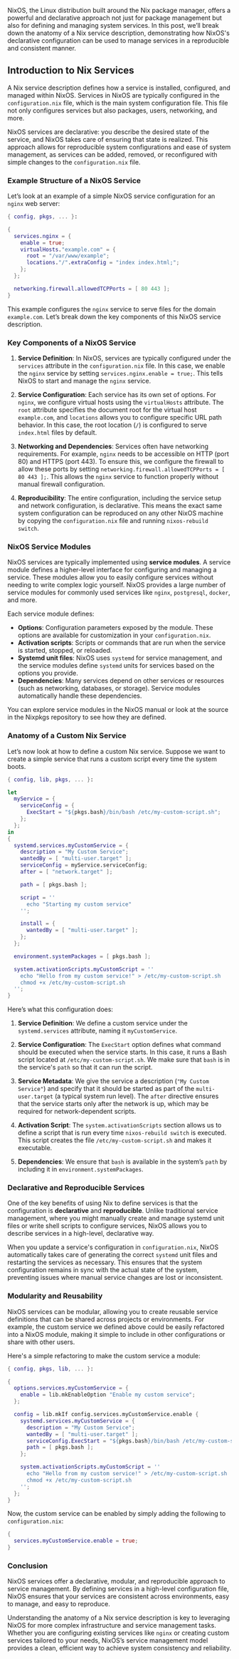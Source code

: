NixOS, the Linux distribution built around the Nix package manager, offers a powerful and declarative approach not just for package management but also for defining and managing system services. In this post, we’ll break down the anatomy of a Nix service description, demonstrating how NixOS's declarative configuration can be used to manage services in a reproducible and consistent manner.

## Introduction to Nix Services

A Nix service description defines how a service is installed, configured, and managed within NixOS. Services in NixOS are typically configured in the `configuration.nix` file, which is the main system configuration file. This file not only configures services but also packages, users, networking, and more.

NixOS services are declarative: you describe the desired state of the service, and NixOS takes care of ensuring that state is realized. This approach allows for reproducible system configurations and ease of system management, as services can be added, removed, or reconfigured with simple changes to the `configuration.nix` file.

### Example Structure of a NixOS Service

Let’s look at an example of a simple NixOS service configuration for an `nginx` web server:

```nix
{ config, pkgs, ... }:

{
  services.nginx = {
    enable = true;
    virtualHosts."example.com" = {
      root = "/var/www/example";
      locations."/".extraConfig = "index index.html;";
    };
  };

  networking.firewall.allowedTCPPorts = [ 80 443 ];
}
```

This example configures the `nginx` service to serve files for the domain `example.com`. Let’s break down the key components of this NixOS service description.

### Key Components of a NixOS Service

1. **Service Definition**: 
   In NixOS, services are typically configured under the `services` attribute in the `configuration.nix` file. In this case, we enable the `nginx` service by setting `services.nginx.enable = true;`. This tells NixOS to start and manage the `nginx` service.

2. **Service Configuration**:
   Each service has its own set of options. For `nginx`, we configure virtual hosts using the `virtualHosts` attribute. The `root` attribute specifies the document root for the virtual host `example.com`, and `locations` allows you to configure specific URL path behavior. In this case, the root location (`/`) is configured to serve `index.html` files by default.

3. **Networking and Dependencies**:
   Services often have networking requirements. For example, `nginx` needs to be accessible on HTTP (port 80) and HTTPS (port 443). To ensure this, we configure the firewall to allow these ports by setting `networking.firewall.allowedTCPPorts = [ 80 443 ];`. This allows the `nginx` service to function properly without manual firewall configuration.

4. **Reproducibility**:
   The entire configuration, including the service setup and network configuration, is declarative. This means the exact same system configuration can be reproduced on any other NixOS machine by copying the `configuration.nix` file and running `nixos-rebuild switch`.

### NixOS Service Modules

NixOS services are typically implemented using **service modules**. A service module defines a higher-level interface for configuring and managing a service. These modules allow you to easily configure services without needing to write complex logic yourself. NixOS provides a large number of service modules for commonly used services like `nginx`, `postgresql`, `docker`, and more.

Each service module defines:

- **Options**: Configuration parameters exposed by the module. These options are available for customization in your `configuration.nix`.
- **Activation scripts**: Scripts or commands that are run when the service is started, stopped, or reloaded.
- **Systemd unit files**: NixOS uses `systemd` for service management, and the service modules define `systemd` units for services based on the options you provide.
- **Dependencies**: Many services depend on other services or resources (such as networking, databases, or storage). Service modules automatically handle these dependencies.

You can explore service modules in the NixOS manual or look at the source in the Nixpkgs repository to see how they are defined.

### Anatomy of a Custom Nix Service

Let’s now look at how to define a custom Nix service. Suppose we want to create a simple service that runs a custom script every time the system boots.

```nix
{ config, lib, pkgs, ... }:

let
  myService = {
    serviceConfig = {
      ExecStart = "${pkgs.bash}/bin/bash /etc/my-custom-script.sh";
    };
  };
in
{
  systemd.services.myCustomService = {
    description = "My Custom Service";
    wantedBy = [ "multi-user.target" ];
    serviceConfig = myService.serviceConfig;
    after = [ "network.target" ];

    path = [ pkgs.bash ];

    script = ''
      echo "Starting my custom service"
    '';

    install = {
      wantedBy = [ "multi-user.target" ];
    };
  };

  environment.systemPackages = [ pkgs.bash ];

  system.activationScripts.myCustomScript = ''
    echo "Hello from my custom service!" > /etc/my-custom-script.sh
    chmod +x /etc/my-custom-script.sh
  '';
}
```

Here’s what this configuration does:

1. **Service Definition**:
   We define a custom service under the `systemd.services` attribute, naming it `myCustomService`.

2. **Service Configuration**:
   The `ExecStart` option defines what command should be executed when the service starts. In this case, it runs a Bash script located at `/etc/my-custom-script.sh`. We make sure that `bash` is in the service's `path` so that it can run the script.

3. **Service Metadata**:
   We give the service a description (`"My Custom Service"`) and specify that it should be started as part of the `multi-user.target` (a typical system run level). The `after` directive ensures that the service starts only after the network is up, which may be required for network-dependent scripts.

4. **Activation Script**:
   The `system.activationScripts` section allows us to define a script that is run every time `nixos-rebuild switch` is executed. This script creates the file `/etc/my-custom-script.sh` and makes it executable.

5. **Dependencies**:
   We ensure that `bash` is available in the system’s `path` by including it in `environment.systemPackages`.

### Declarative and Reproducible Services

One of the key benefits of using Nix to define services is that the configuration is **declarative** and **reproducible**. Unlike traditional service management, where you might manually create and manage systemd unit files or write shell scripts to configure services, NixOS allows you to describe services in a high-level, declarative way.

When you update a service's configuration in `configuration.nix`, NixOS automatically takes care of generating the correct `systemd` unit files and restarting the services as necessary. This ensures that the system configuration remains in sync with the actual state of the system, preventing issues where manual service changes are lost or inconsistent.

### Modularity and Reusability

NixOS services can be modular, allowing you to create reusable service definitions that can be shared across projects or environments. For example, the custom service we defined above could be easily refactored into a NixOS module, making it simple to include in other configurations or share with other users.

Here's a simple refactoring to make the custom service a module:

```nix
{ config, pkgs, lib, ... }:

{
  options.services.myCustomService = {
    enable = lib.mkEnableOption "Enable my custom service";
  };

  config = lib.mkIf config.services.myCustomService.enable {
    systemd.services.myCustomService = {
      description = "My Custom Service";
      wantedBy = [ "multi-user.target" ];
      serviceConfig.ExecStart = "${pkgs.bash}/bin/bash /etc/my-custom-script.sh";
      path = [ pkgs.bash ];
    };

    system.activationScripts.myCustomScript = ''
      echo "Hello from my custom service!" > /etc/my-custom-script.sh
      chmod +x /etc/my-custom-script.sh
    '';
  };
}
```

Now, the custom service can be enabled by simply adding the following to `configuration.nix`:

```nix
{
  services.myCustomService.enable = true;
}
```

### Conclusion

NixOS services offer a declarative, modular, and reproducible approach to service management. By defining services in a high-level configuration file, NixOS ensures that your services are consistent across environments, easy to manage, and easy to reproduce.

Understanding the anatomy of a Nix service description is key to leveraging NixOS for more complex infrastructure and service management tasks. Whether you are configuring existing services like `nginx` or creating custom services tailored to your needs, NixOS’s service management model provides a clean, efficient way to achieve system consistency and reliability.